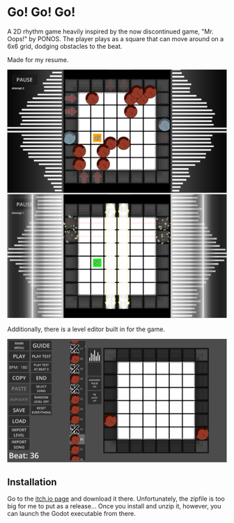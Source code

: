 # Go! Go! Go!

A 2D rhythm game heavily inspired by the now discontinued game, "Mr. Oops!" by PONOS.
The player plays as a square that can move around on a 6x6 grid, dodging obstacles to the beat.

Made for my resume.

![alt text](https://github.com/fantasticyeyplustiger/go-go-go/blob/main/ss1.png "Gameplay1")
![alt text](https://github.com/fantasticyeyplustiger/go-go-go/blob/main/ss2.png "Gameplay2")

Additionally, there is a level editor built in for the game.

![alt text](https://github.com/fantasticyeyplustiger/go-go-go/blob/main/editor.png "Editor")

## Installation

Go to the [itch.io page](https://sticicefan.itch.io/go-go-go "Game Page") and download it there. Unfortunately, the zipfile is too big for me to put as a release...
Once you install and unzip it, however, you can launch the Godot executable from there.

